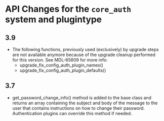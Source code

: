 # API Changes for the `core_auth` system and plugintype

## 3.9

- The following functions, previously used (exclusively) by upgrade steps are not available anymore because of the upgrade cleanup performed for this version. See MDL-65809 for more info:
  - upgrade_fix_config_auth_plugin_names()
  - upgrade_fix_config_auth_plugin_defaults()

## 3.7

- get_password_change_info() method is added to the base class and returns an array containing the subject and body of the message
  to the user that contains instructions on how to change their password. Authentication plugins can override this method if needed.
